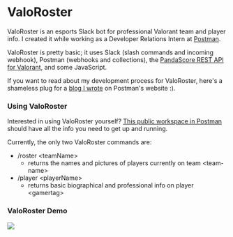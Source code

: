 # ValoRoster
ValoRoster is an esports Slack bot for professional Valorant team and player info. I created it while working as a Developer Relations Intern at [Postman](https://www.postman.com/).

ValoRoster is pretty basic; it uses Slack (slash commands and incoming webhook), Postman (webhooks and collections), the [PandaScore REST API for Valorant](https://developers.pandascore.co/doc/index_valorant.htm), and some JavaScript.

If you want to read about my development process for ValoRoster, here's a shameless plug for a [blog I wrote](https://blog.postman.com/building-a-bot-for-busy-gamers/) on Postman's website :).

### Using ValoRoster

Interested in using ValoRoster yourself? [This public workspace in Postman](https://www.postman.com/sayansoloPW/workspace/valoroster-slack-bot/overview) should have all the info you need to get up and running.

Currently, the only two ValoRoster commands are:
* /roster \<teamName\>
  * returns the names and pictures of players currently on team \<team-name\>
* /player \<playerName\>
  * returns basic biographical and professional info on player \<gamertag\>

### ValoRoster Demo
![](https://playground-ap.s3.ap-south-1.amazonaws.com/sayan-first-collection/final_60fe52a6d633d6007f39ffa8_619181.gif)
